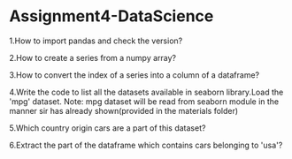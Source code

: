 # Assignment4-DataScience

1.How to import pandas and check the version?

2.How to create a series from a numpy array?

3.How to convert the index of a series into a column of a dataframe?

4.Write the code to list all the datasets available in seaborn library.Load the 'mpg' dataset.
Note: mpg dataset will be read from seaborn module in the manner sir has already shown(provided in the
materials folder)

5.Which country origin cars are a part of this dataset?

6.Extract the part of the dataframe which contains cars belonging to 'usa'?

